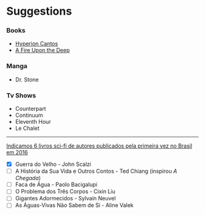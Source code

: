# Suggestions

### Books

* [Hyperion Cantos](https://en.wikipedia.org/wiki/Hyperion_Cantos)
* [A Fire Upon the Deep](https://en.wikipedia.org/wiki/A_Fire_Upon_the_Deep)

### Manga

* Dr. Stone

### Tv Shows

* Counterpart
* Continuum
* Eleventh Hour
* Le Chalet

---

[Indicamos 6 livros sci-fi de autores publicados pela primeira vez no Brasil em 2016](https://medium.com/pela-toca/indicamos-6-livros-sci-fi-de-autores-publicados-pela-primeira-vez-no-brasil-em-2016-f9b7456aaf83)
- [x] Guerra do Velho - John Scalzi
- [ ] A História da Sua Vida e Outros Contos - Ted Chiang (inspirou _A Chegada_)
- [ ] Faca de Água - Paolo Bacigalupi
- [ ] O Problema dos Três Corpos - Cixin Liu
- [ ] Gigantes Adormecidos - Sylvain Neuvel
- [ ] As Águas-Vivas Não Sabem de Si - Aline Valek
